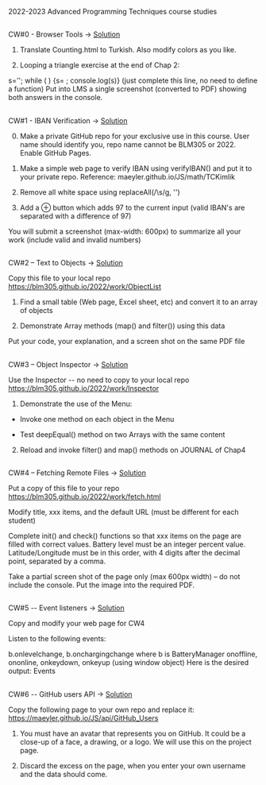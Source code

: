 2022-2023 Advanced Programming Techniques course studies

##
CW#0 - Browser Tools -> [Solution](https://mustafa-deveci.github.io/AdvancedProgramming-Studies/Classworks/Counting.html)

1. Translate Counting.html to Turkish. Also modify colors as you like.

2. Looping a triangle exercise at the end of Chap 2:

s=''; while (     ) {s=   ; console.log(s)}
(just complete this line, no need to define a function)
Put into LMS a single screenshot (converted to PDF) showing both answers in the console.

##
CW#1 - IBAN Verification -> [Solution](https://mustafa-deveci.github.io/AdvancedProgramming-Studies/Classworks/IBANverify.html)

0. Make a private GitHub repo for your exclusive use in this course. User name should identify you, repo name cannot be BLM305 or 2022. Enable GitHub Pages.

1. Make a simple web page to verify IBAN using verifyIBAN() and put it to your private repo.
Reference: maeyler.github.io/JS/math/TCKimlik

2. Remove all white space using replaceAll(/\s/g, '')

3. Add a ⊕ button which adds 97 to the current input
(valid IBAN's are separated with a difference of 97)

You will submit a screenshot (max-width: 600px) to summarize all your work (include valid and invalid numbers)
##
CW#2 – Text to Objects -> [Solution](https://mustafa-deveci.github.io/AdvancedProgramming-Studies/Classworks/List%20of%20Objects.html)

Copy this file to your local repo
https://blm305.github.io/2022/work/ObjectList

1. Find a small table (Web page, Excel sheet, etc) and convert it to an array of objects

2. Demonstrate Array methods (map() and filter()) using this data

Put your code, your explanation, and a screen shot on the same PDF file
##
CW#3 – Object Inspector -> [Solution](https://mustafa-deveci.github.io/AdvancedProgramming-Studies/Classworks/Inspector.html)

Use the Inspector -- no need to copy to your local repo
https://blm305.github.io/2022/work/Inspector

1. Demonstrate the use of the Menu:

* Invoke one method on each object in the Menu

* Test deepEqual() method on two Arrays with the same content


2. Reload and invoke filter() and map() methods on JOURNAL of Chap4

##
CW#4 – Fetching Remote Files -> [Solution](https://mustafa-deveci.github.io/AdvancedProgramming-Studies/Classworks/xxx.html)

Put a copy of this file to your repo https://blm305.github.io/2022/work/fetch.html

Modify title, xxx items, and the default URL (must be different for each student)

Complete init() and check() functions so that xxx items on the page are filled with correct values. Battery level must be an integer percent value. Latitude/Longitude must be in this order, with 4 digits after the decimal point, separated by a comma.

Take a partial screen shot of the page only (max 600px width) – do not include the console. Put the image into the required PDF.

##
CW#5 -- Event listeners -> [Solution](https://mustafa-deveci.github.io/AdvancedProgramming-Studies/Classworks/EventListener.html)

Copy and modify your web page for CW4

Listen to the following events:

b.onlevelchange, b.onchargingchange where b is BatteryManager
onoffline, ononline, onkeydown, onkeyup (using window object)
Here is the desired output: 
Events

##
CW#6 -- GitHub users API  ->  [Solution](https://mustafa-deveci.github.io/AdvancedProgramming-Studies/Classworks/GitHub_Users.html)

Copy the following page to your own repo and replace it:
https://maeyler.github.io/JS/api/GitHub_Users

1. You must have an avatar that represents you on GitHub. It could be a close-up of a face, a drawing, or a logo. We will use this on the project page.

2. Discard the excess on the page, when you enter your own username and the data should come.

